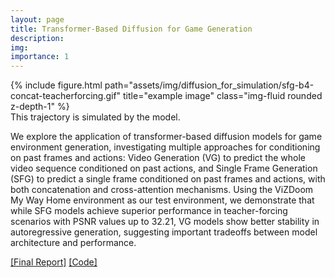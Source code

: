 ```yaml
---
layout: page
title: Transformer-Based Diffusion for Game Generation
description: 
img:
importance: 1
---
```


<div class="row">
    <div class="col-sm mt-3 mt-md-0">
        {% include figure.html path="assets/img/diffusion_for_simulation/sfg-b4-concat-teacherforcing.gif" title="example image" class="img-fluid rounded z-depth-1" %}
    </div>
</div>
<div class="caption">
    This trajectory is simulated by the model.
</div>

We explore the application of transformer-based
diffusion models for game environment generation, investigating multiple approaches for conditioning on past frames and actions: Video Generation (VG) to predict the whole video sequence
conditioned on past actions, and Single Frame
Generation (SFG) to predict a single frame conditioned on past frames and actions, with both
concatenation and cross-attention mechanisms.
Using the ViZDoom My Way Home environment as our test environment, we demonstrate that
while SFG models achieve superior performance
in teacher-forcing scenarios with PSNR values
up to 32.21, VG models show better stability in
autoregressive generation, suggesting important
tradeoffs between model architecture and performance.

[[Final Report]](assets/pdf/Diffusion_for_Simulation.pdf) [[Code]](https://github.com/georgysavva/diffusion-for-simulation)
